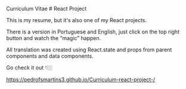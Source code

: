 Curriculum Vitae # React Project

This is my resume, but it's also one of my React projects.

There is a version in Portuguese and English, just click on the top right button and watch the “magic” happen.

All translation was created using React.state and props from parent components and data components.

Go check it out 👇🏼

https://pedrofsmartins3.github.io/Curriculum-react-project-/
